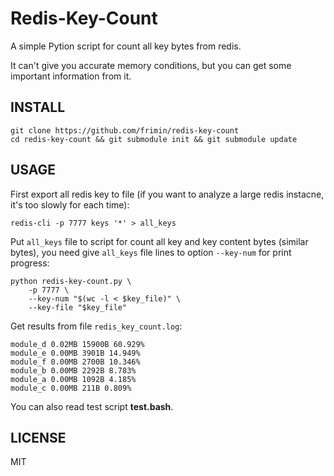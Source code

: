 # Redis-Key-Count

A simple Pytion script for count all key bytes from redis.

It can't give you accurate memory conditions, but you can get some important information from it.

## INSTALL

	git clone https://github.com/frimin/redis-key-count
	cd redis-key-count && git submodule init && git submodule update

## USAGE 

First export all redis key to file (if you want to analyze a large redis instacne, it's too slowly for each time):

	redis-cli -p 7777 keys '*' > all_keys

Put `all_keys` file to script for count all key and key content bytes (similar bytes), you need give `all_keys` file lines to option `--key-num` for print progress:

	python redis-key-count.py \
		-p 7777 \
		--key-num "$(wc -l < $key_file)" \
		--key-file "$key_file"
	
Get results from file `redis_key_count.log`:

	module_d 0.02MB 15900B 60.929%
	module_e 0.00MB 3901B 14.949%
	module_f 0.00MB 2700B 10.346%
	module_b 0.00MB 2292B 8.783%
	module_a 0.00MB 1092B 4.185%
	module_c 0.00MB 211B 0.809%
	
You can also read test script **test.bash**.
	
## LICENSE

MIT